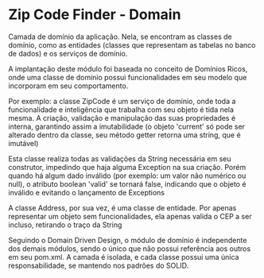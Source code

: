 # Zip Code Finder - Domain

Camada de domínio da aplicação. Nela, se encontram as classes de domínio, como as entidades (classes que representam as tabelas no banco de dados) e os serviços de domínio.

A implantação deste módulo foi baseada no conceito de Domínios Ricos, onde uma classe de domínio possui funcionalidades em seu modelo que incorporam em seu comportamento. 

Por exemplo: a classe ZipCode é um serviço de domínio, onde toda a funcionalidade e inteligência que trabalha com seu objeto é tida nela mesma. A criação, validação e manipulação das suas propriedades é interna, garantindo assim a imutabilidade (o objeto 'current' só pode ser alterado dentro da classe, seu método getter retorna uma string, que é imutável)

Esta classe realiza todas as validações da String necessária em seu construtor, impedindo que haja alguma Exception na sua criação. Porém quando há algum dado inválido (por exemplo: um valor não numérico ou null), o atributo boolean 'valid' se tornará false, indicando que o objeto é inválido e evitando o lançamento de Exceptions

A classe Address, por sua vez, é uma classe de entidade. Por apenas representar um objeto sem funcionalidades, ela apenas valida o CEP a ser incluso, retirando o traço da String

Seguindo o Domain Driven Design, o módulo de domínio é independente dos demais módulos, sendo o único que não possui referência aos outros em seu pom.xml. A camada é isolada, e cada classe possui uma única responsabilidade, se mantendo nos padrões do SOLID.
